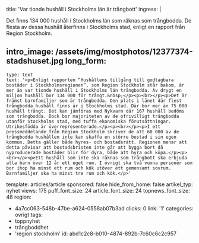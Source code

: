 title: 'Var tionde hushåll i Stockholms län är trångbott'
ingress: |
  <p>Det finns 134 000 hushåll i Stockholms län som räknas som trångbodda. De flesta av dessa hushåll återfinns i Stockholms stad, enligt en rapport från Region Stockholm.
  </p>
  
intro_image: /assets/img/mostphotos/12377374-stadshuset.jpg
long_form:
  -
    type: text
    text: '<p>Enligt rapporten “Hushållens tillgång till godtagbara bostäder i Stockholmsregionen”, som Region Stockholm står bakom, är mer än var tionde hushåll i Stockholms län trångbodda. Av drygt en miljon hushåll bor 134 000 för trångt.&nbsp;</p><p><br></p><p>Det är främst barnfamiljer som är trångbodda. Den plats i länet där flest trångbodda hushåll finns är i Stockholms stad. Där bor mer än 75 000 hushåll trångt. Det kan jämföras med Nykvarn där 167 hushåll bedöms som trångbodda. Dock bor majoriteten av de ofrivilligt trångbodda utanför Stockholms stad, med tuffa ekonomiska förutsättningar. Utrikesfödda är överrepresenterade.</p><p><br></p><p>I ett pressmeddelande från Region Stockholm skriver de att 60 000 av de trångbodda hushållen inte kan skaffa en större bostad i sin egen kommun. Detta gäller både hyres- och bostadsrätt. Regionen menar att detta påvisar att bostadsbristen inte går att bygga bort då nyproducerade bostäder blir för dyra, både att hyra och köpa.</p><p><br></p><p>Ett hushåll som inte ska räknas som trångbott ska erbjuda alla barn över 12 år ett eget rum. I övrigt ska två vuxna personer som bor ihop ha minst ett rum och kök utöver ett gemensamt sovrum. Barnfamiljer ska ha minst tre rum och kök.</p>'
template: articles/article
sponsored: false
hide_from_home: false
artikel_typ: nyhet
views: 175
puff_font_size: 24
article_font_size: 24
topnews_font_size: 48
region:
  - 4a7cc063-548b-47be-a624-0558ab07b3ad
clicks: 0
link: '1'
categories: ovrigt
tags:
  - toppnyhet
  - trångboddhet
  - 'region stockholm'
id: abd1c2c8-b010-4874-892b-7c60c6c2c957
